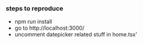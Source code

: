 ### steps to reproduce
- npm run install
- go to http://localhost:3000/
- uncomment datepicker related stuff in home.tsx'